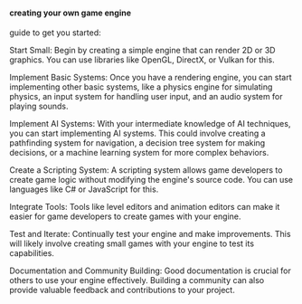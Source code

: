 #### creating your own game engine

guide to get you started:

Start Small: Begin by creating a simple engine that can render 2D or 3D graphics. You can use libraries like OpenGL, DirectX, or Vulkan for this.

Implement Basic Systems: Once you have a rendering engine, you can start implementing other basic systems, like a physics engine for simulating physics, an input system for handling user input, and an audio system for playing sounds.

Implement AI Systems: With your intermediate knowledge of AI techniques, you can start implementing AI systems. This could involve creating a pathfinding system for navigation, a decision tree system for making decisions, or a machine learning system for more complex behaviors.

Create a Scripting System: A scripting system allows game developers to create game logic without modifying the engine's source code. You can use languages like C# or JavaScript for this.

Integrate Tools: Tools like level editors and animation editors can make it easier for game developers to create games with your engine.

Test and Iterate: Continually test your engine and make improvements. This will likely involve creating small games with your engine to test its capabilities.

Documentation and Community Building: Good documentation is crucial for others to use your engine effectively. Building a community can also provide valuable feedback and contributions to your project.
